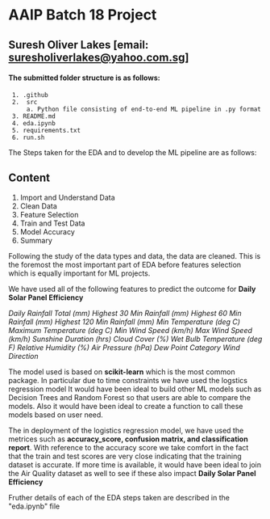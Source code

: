 # AAIP Batch 18 Project
## Suresh Oliver Lakes [email: suresholiverlakes@yahoo.com.sg]

#### The submitted folder structure is as follows:
     1. .github
     2.  src
         a. Python file consisting of end-to-end ML pipeline in .py format
     3. README.md
     4. eda.ipynb
     5. requirements.txt
     6. run.sh
      
The Steps taken for the EDA and to develop the ML pipeline are as follows:

## Content
1. Import and Understand Data
2. Clean Data
3. Feature Selection
4. Train and Test Data
5. Model Accuracy
6. Summary

Following the study of the data types and data, the data are cleaned. This is the foremost the most important part of EDA before features selection which is equally important for ML projects.

We have used all of the following features to predict the outcome for **Daily Solar Panel Efficiency**

_Daily Rainfall Total (mm)_
_Highest 30 Min Rainfall (mm)_
_Highest 60 Min Rainfall (mm)_
_Highest 120 Min Rainfall (mm)_
_Min Temperature (deg C)_
_Maximum Temperature (deg C)_
_Min Wind Speed (km/h)_
_Max Wind Speed (km/h)_
_Sunshine Duration (hrs)_
_Cloud Cover (%)_
_Wet Bulb Temperature (deg F)_
_Relative Humidity (%)_
_Air Pressure (hPa)_
_Dew Point Category_
_Wind Direction_

The model used is based on **scikit-learn** which is the most common package. In particular due to time constraints we have used the logstics regression model
It would have been ideal to build other ML models such as Decision Trees and Random Forest so that users are able to compare the models. Also it would have been
ideal to create a function to call these models based on user need.

The in deployment of the logistics regression model, we have used the metrices such as **accuracy_score, confusion matrix, and classification report**. With reference to the accuracy score we take comfort in the fact that the train and test scores are very close indicating that the training dataset is accurate. If more time is available, it would have been ideal to join the Air Quality dataset as well to see if these also impact **Daily Solar Panel Efficiency**

Fruther details of each of the EDA steps taken are described in the "eda.ipynb"  file
